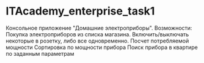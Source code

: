 # ITAcademy_enterprise_task1
Консольное приложение "Домашние электроприборы". 
Возможности:
Покупка электроприборов из списка магазина.
Включить/выключать некоторые в розетку, либо все одновременно. 
Посчет потребляемой мощности
Сортировка по мощности прибора
Поиск прибора в квартире по заданным параметрам
